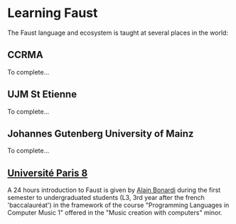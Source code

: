 # Learning Faust

The Faust language and ecosystem is taught at several places in the world:

## CCRMA

To complete...

## UJM St Etienne

To complete...

##  Johannes Gutenberg University of Mainz

To complete...

## [Université Paris 8](https://www.univ-paris8.fr)
A 24 hours introduction to Faust is given by [Alain Bonardi](http://alainbonardi.net) during the first semester to undergraduated students (L3, 3rd year after the french 'baccalauréat') in the framework of the course "Programming Languages in Computer Music 1" offered in the "Music creation with computers" minor.

